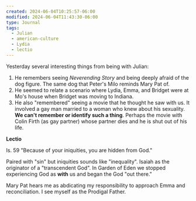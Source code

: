 ```yaml
---
created: 2024-06-04T10:25:57-06:00
modified: 2024-06-04T11:43:30-06:00
type: Journal
tags:
  - Julian
  - american-culture
  - Lydia
  - lectio
---
```


Yesterday several interesting things from being with Julian:

1. He remembers seeing *Neverending Story* and being deeply afraid of the dog figure. The same dog that Peter's Milo reminds Mary Pat of.
2. He seemed to relate a scenario where Lydia, Emma, and Bridget were at Mo's house when Bridget was moving to Indiana.
3. He also "remembered" seeing a movie that he thought he saw with us. It involved a gay man married to a woman who knew about his sexuality. **We can't remember or identify such a thing**. Perhaps the movie with Colin Firth (as gay partner) whose partner dies and he is shut out of his life.

**Lectio**

Is. 59 "Because of your iniquities, you are hidden from God."

Paired with "sin" but iniquities sounds like "inequality". Isaiah as the originator of a "transcendent God". In Garden of Eden we stopped experiencing God as **with** us and began the God "out there."

Mary Pat hears me as abdicating my responsibility to approach Emma and reconciliation. I see myself as the Prodigal Father.
